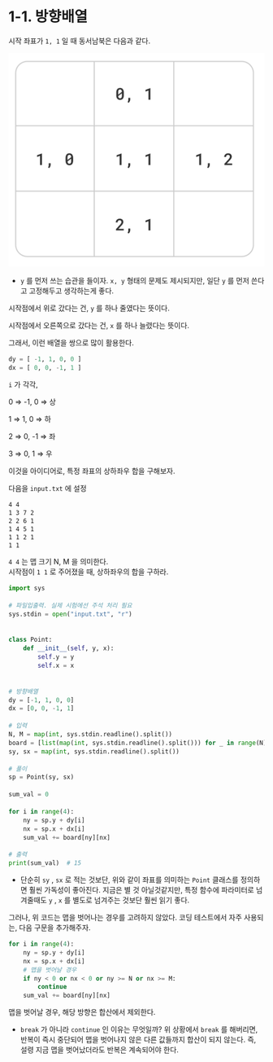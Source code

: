 # 1-1. 방향배열

시작 좌표가 `1, 1` 일 때 동서남북은 다음과 같다.

![Untitled](./Untitled.png)

- `y` 를 먼저 쓰는 습관을 들이자. `x, y` 형태의 문제도 제시되지만, 일단 `y` 를 먼저 쓴다고 고정해두고 생각하는게 좋다.

시작점에서 위로 갔다는 건, `y` 를 하나 줄였다는 뜻이다.  

시작점에서 오른쪽으로 갔다는 건, `x` 를 하나 늘렸다는 뜻이다.  

그래서, 이런 배열을 쌍으로 많이 활용한다.

```py
dy = [ -1, 1, 0, 0 ]
dx = [ 0, 0, -1, 1 ]
```

`i` 가 각각,

0 ⇒ -1, 0 ⇒ 상  

1 ⇒ 1, 0 ⇒ 하  

2 ⇒ 0, -1 ⇒ 좌  

3 ⇒ 0, 1 ⇒ 우  

이것을 아이디어로, 특정 좌표의 상하좌우 합을 구해보자.

다음을 `input.txt` 에 설정

```
4 4
1 3 7 2
2 2 6 1
1 4 5 1
1 1 2 1
1 1
``` 

`4 4` 는 맵 크기 N, M 을 의미한다.  
시작점이 `1 1` 로 주어졌을 때, 상하좌우의 합을 구하라.  

```py
import sys

# 파일입출력. 실제 시험에선 주석 처리 필요
sys.stdin = open("input.txt", "r")


class Point:
    def __init__(self, y, x):
        self.y = y
        self.x = x


# 방향배열
dy = [-1, 1, 0, 0]
dx = [0, 0, -1, 1]

# 입력
N, M = map(int, sys.stdin.readline().split())
board = [list(map(int, sys.stdin.readline().split())) for _ in range(N)]
sy, sx = map(int, sys.stdin.readline().split())

# 풀이
sp = Point(sy, sx)

sum_val = 0

for i in range(4):
    ny = sp.y + dy[i]
    nx = sp.x + dx[i]
    sum_val += board[ny][nx]

# 출력
print(sum_val)  # 15
```

- 단순히 `sy` , `sx` 로 적는 것보단, 위와 같이 좌표를 의미하는 `Point` 클래스를 정의하면 훨씬 가독성이 좋아진다. 지금은 별 것 아닐것같지만, 특정 함수에 파라미터로 넘겨줄때도 `y` , `x` 를 별도로 넘겨주는 것보단 훨씬 읽기 좋다.

그러나, 위 코드는 맵을 벗어나는 경우를 고려하지 않았다. 코딩 테스트에서 자주 사용되는, 다음 구문을 추가해주자.

```py
for i in range(4):
    ny = sp.y + dy[i]
    nx = sp.x + dx[i]
    # 맵을 벗어날 경우
    if ny < 0 or nx < 0 or ny >= N or nx >= M:
        continue
    sum_val += board[ny][nx]
```

맵을 벗어날 경우, 해당 방향은 합산에서 제외한다.

- `break` 가 아니라 `continue` 인 이유는 무엇일까? 위 상황에서 `break` 를 해버리면, 반복이 즉시 중단되어 맵을 벗어나지 않은 다른 값들까지 합산이 되지 않는다. 즉, 설령 지금 맵을 벗어났더라도 반복은 계속되어야 한다.